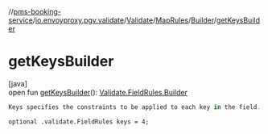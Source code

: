 //[pms-booking-service](../../../../../index.md)/[io.envoyproxy.pgv.validate](../../../index.md)/[Validate](../../index.md)/[MapRules](../index.md)/[Builder](index.md)/[getKeysBuilder](get-keys-builder.md)

# getKeysBuilder

[java]\
open fun [getKeysBuilder](get-keys-builder.md)(): [Validate.FieldRules.Builder](../../-field-rules/-builder/index.md)

```kotlin
Keys specifies the constraints to be applied to each key in the field.

```
`optional .validate.FieldRules keys = 4;`